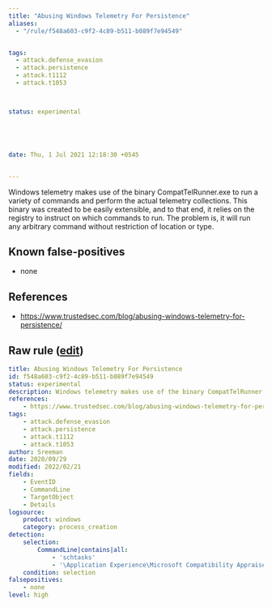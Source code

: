 ```yaml
---
title: "Abusing Windows Telemetry For Persistence"
aliases:
  - "/rule/f548a603-c9f2-4c89-b511-b089f7e94549"


tags:
  - attack.defense_evasion
  - attack.persistence
  - attack.t1112
  - attack.t1053



status: experimental





date: Thu, 1 Jul 2021 12:18:30 +0545


---
```


Windows telemetry makes use of the binary CompatTelRunner.exe to run a variety of commands and perform the actual telemetry collections. This binary was created to be easily extensible, and to that end, it relies on the registry to instruct on which commands to run. The problem is, it will run any arbitrary command without restriction of location or type.

<!--more-->


## Known false-positives

* none



## References

* https://www.trustedsec.com/blog/abusing-windows-telemetry-for-persistence/


## Raw rule ([edit](https://github.com/SigmaHQ/sigma/edit/master/rules/windows/process_creation/proc_creation_win_abusing_windows_telemetry_for_persistence.yml))
```yaml
title: Abusing Windows Telemetry For Persistence
id: f548a603-c9f2-4c89-b511-b089f7e94549
status: experimental
description: Windows telemetry makes use of the binary CompatTelRunner.exe to run a variety of commands and perform the actual telemetry collections. This binary was created to be easily extensible, and to that end, it relies on the registry to instruct on which commands to run. The problem is, it will run any arbitrary command without restriction of location or type.
references:
    - https://www.trustedsec.com/blog/abusing-windows-telemetry-for-persistence/
tags:
    - attack.defense_evasion
    - attack.persistence
    - attack.t1112
    - attack.t1053
author: Sreeman
date: 2020/09/29
modified: 2022/02/21
fields:
    - EventID
    - CommandLine
    - TargetObject
    - Details
logsource:
    product: windows
    category: process_creation
detection:
    selection:
        CommandLine|contains|all: 
            - 'schtasks'
            - '\Application Experience\Microsoft Compatibility Appraiser'
    condition: selection
falsepositives:
    - none
level: high

```
